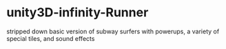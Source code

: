 # unity3D-infinity-Runner
stripped down basic version of subway surfers with powerups, a variety of special tiles, and sound effects
